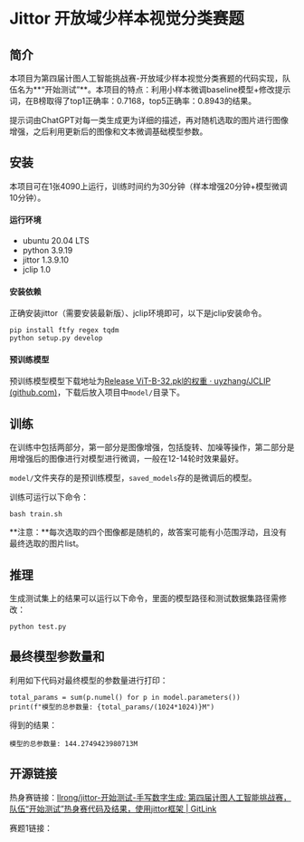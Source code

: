 #  Jittor 开放域少样本视觉分类赛题

## 简介

本项目为第四届计图人工智能挑战赛-开放域少样本视觉分类赛题的代码实现，队伍名为**“开始测试”**。本项目的特点：利用小样本微调baseline模型+修改提示词，在B榜取得了top1正确率：0.7168，top5正确率：0.8943的结果。

提示词由ChatGPT对每一类生成更为详细的描述，再对随机选取的图片进行图像增强，之后利用更新后的图像和文本微调基础模型参数。

## 安装

本项目可在1张4090上运行，训练时间约为30分钟（样本增强20分钟+模型微调10分钟）。

#### 运行环境

- ubuntu 20.04 LTS
- python 3.9.19
- jittor 1.3.9.10
- jclip 1.0

#### 安装依赖

正确安装jittor（需要安装最新版）、jclip环境即可，以下是jclip安装命令。

```
pip install ftfy regex tqdm
python setup.py develop
```

#### 预训练模型

预训练模型模型下载地址为[Release ViT-B-32.pkl的权重 · uyzhang/JCLIP (github.com)](https://github.com/uyzhang/JCLIP/releases/tag/权重)，下载后放入项目中`model/`目录下。

## 训练

在训练中包括两部分，第一部分是图像增强，包括旋转、加噪等操作，第二部分是用增强后的图像进行对模型进行微调，一般在12-14轮时效果最好。

`model/`文件夹存的是预训练模型，`saved_models`存的是微调后的模型。

训练可运行以下命令：

```
bash train.sh
```

**注意：**每次选取的四个图像都是随机的，故答案可能有小范围浮动，且没有最终选取的图片list。

## 推理

生成测试集上的结果可以运行以下命令，里面的模型路径和测试数据集路径需修改：

```
python test.py
```

## 最终模型参数量和

利用如下代码对最终模型的参数量进行打印：

```
total_params = sum(p.numel() for p in model.parameters())
print(f"模型的总参数量: {total_params/(1024*1024)}M")
```

得到的结果：

```
模型的总参数量: 144.2749423980713M
```

## 开源链接

热身赛链接：[llrong/jittor-开始测试-手写数字生成: 第四届计图人工智能挑战赛，队伍“开始测试”热身赛代码及结果，使用jittor框架 | GitLink](https://gitlink.org.cn/p38ij7xsv/jittor_kaishiceshi/tree/master)

赛题1链接：